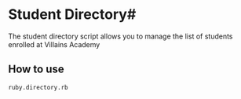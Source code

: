# Student Directory#

The student directory script allows you to manage the list of students enrolled at Villains Academy

## How to use ##

```shell
ruby.directory.rb
```
